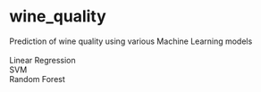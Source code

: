 # wine_quality
Prediction of wine quality using various Machine Learning models<br>
<br>Linear Regression
<br>SVM
<br>Random Forest

